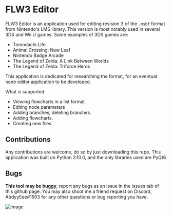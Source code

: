 # FLW3 Editor
FLW3 Editor is an application used for editing revision 3 of the `.msbf` format from Nintendo's LMS library. This version is most notably used in several 3DS and Wii U games. Some examples of 3DS games are:
* Tomodachi Life
* Animal Crossing: New Leaf
* Nintendo Badge Arcade
* The Legend of Zelda: A Link Between Worlds
* The Legend of Zelda: Triforce Heros

This application is dedicated for researching the format, for an eventual node editor application to be developed.

What is supported:
* Viewing flowcharts in a list format
* Editing node parameters
* Adding branches, deleting branches.
* Adding flowcharts.
* Creating new files.

## Contributions 
Any contributions are welcome, do so by just downloading this repo. This application was built on Python 3.10.0, and the only libraries used are PyQt6.

## Bugs
**This tool may be buggy**, report any bugs as an issue in the issues tab of this github page. You may also shoot me a friend request on Discord, AbdyyEee#1503 for any other questions or bug reporting you have.

![image](https://github.com/AbdyyEee/FLW3-Editor/assets/82438230/03f2c4f2-e90b-4391-851a-52bead1d3129)
